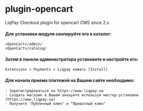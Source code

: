 plugin-opencart
===============

LiqPay Checkout plugin for opencart CMS since 2.x

#### Для установки модуля скопируйте его в каталог: ####

```
<OpenCart>/admin/
<OpenCart>/catalog/
```

#### Затем в панели администратора установите и настройте его: ####

```
Extensions > Payments > Liqpay нажать [Install]
```


#### Для начала приема платежей на Вашем сайте необходимо: ####
    - Зарегистрироваться на https://www.liqpay.ua
    - Создать магазин в Вашем аккаунте используя мастер-установки (https://www.liqpay.ua)
    - Получите "Публичный ключ" и "Приватный ключ"

